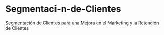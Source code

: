 # Segmentaci-n-de-Clientes
Segmentación de Clientes para una Mejora en el Marketing y la Retención de Clientes
